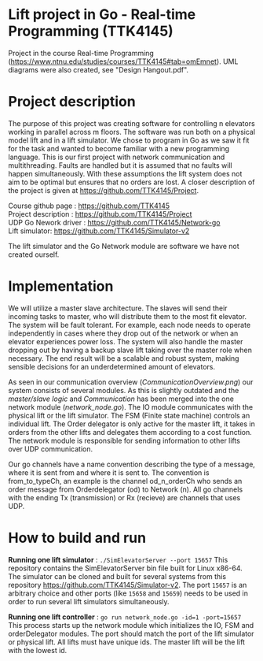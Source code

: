 # Lift project in Go - Real-time Programming (TTK4145)
Project in the course Real-time Programming (https://www.ntnu.edu/studies/courses/TTK4145#tab=omEmnet). UML diagrams were also created, see "Design Hangout.pdf". 

# Project description
The purpose of this project was creating software for controlling n elevators working in parallel across m floors. The software was run both on a physical model lift and in a lift simulator. We chose to program in Go as we saw it fit for the task and wanted to become familiar with a new programming language. This is our first project with network communication and multithreading. Faults are handled but it is assumed that no faults will happen simultaneously. With these assumptions the lift system does not aim to be optimal but ensures that no orders are lost. A closer description of the project is given at https://github.com/TTK4145/Project. 

Course github page : https://github.com/TTK4145 <br/>
Project description : https://github.com/TTK4145/Project <br/>
UDP Go Nework driver : https://github.com/TTK4145/Network-go <br/>
Lift simulator: https://github.com/TTK4145/Simulator-v2 <br/>

The lift simulator and the Go Network module are software we have not created ourself. 

# Implementation
We will utilize a master slave architecture. The slaves will send their incoming tasks to master, who will distribute them to the most fit elevator. The system will be fault tolerant. For example, each node needs to operate independently in cases where they drop out of the network or when an elevator experiences power loss. The system will also handle the master dropping out by having a backup slave lift taking over the master role when necessary. The end result will be a scalable and robust system, making sensible decisions for an underdetermined amount of elevators.

As seen in our communication overview (*CommunicationOverview.png*) our system consists of several modules. As this is slightly outdated and the *master/slave logic* and *Communication* has been merged into the one network module (*network_node.go*). The IO module communicates with the physical lift or the lift simulator. The FSM (Finite state machine) controls an individual lift. The Order delegator is only active for the master lift, it takes in orders from the other lifts and delegates them according to a cost function. The network module is responsible for sending information to other lifts over UDP communication.

Our go channels have a name convention describing the type of a message, where it is sent from and where it is sent to. The convention is from_to_typeCh, an example is the channel od_n_orderCh who sends an order message from Orderdelegator (od) to Network (n). All go channels with the ending Tx (transmission) or Rx (recieve) are channels that uses UDP.

# How to build and run

**Running one lift simulator** : `./SimElevatorServer --port 15657`
This repository contains the SimElevatorServer bin file built for Linux x86-64. The simulator can be cloned and built for several systems from this repository https://github.com/TTK4145/Simulator-v2. The port `15657` is an arbitrary choice and other ports (like `15658` and `15659`) needs to be used in order to run several lift simulators simultaneously. 

**Running one lift controller** : `go run network_node.go -id=1 -port=15657`
This process starts up the network module which initializes the IO, FSM and orderDelegator modules. The port should match the port of the lift simulator or physical lift. All lifts must have unique ids. The master lift will be the lift with the lowest id. 
